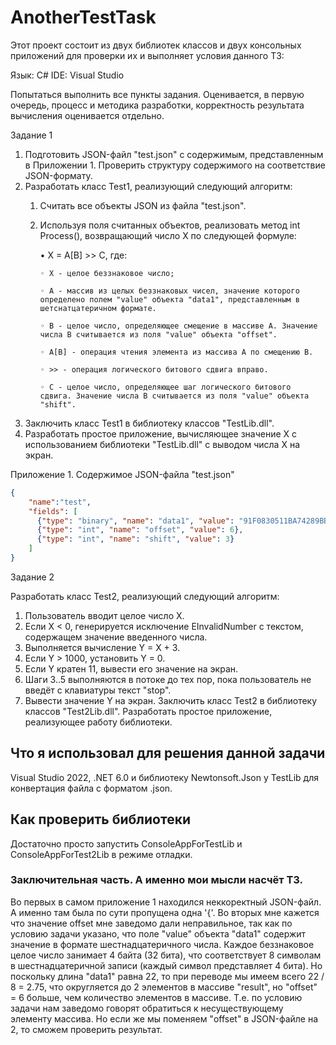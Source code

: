 # AnotherTestTask

Этот проект состоит из двух библиотек классов и двух консольных приложений для проверки их и выполняет условия данного ТЗ:

Язык: C#
IDE: Visual Studio

Попытаться выполнить все пункты задания. Оценивается, в первую очередь, процесс и методика разработки, корректность результата вычисления оценивается отдельно.

Задание 1

1.	Подготовить JSON-файл "test.json" с содержимым, представленным в Приложении 1. Проверить структуру содержимого на соответствие JSON-формату.
2.	Разработать класс Test1, реализующий следующий алгоритм:
       1. Считать все объекты JSON из файла "test.json".
       2. Используя поля считанных объектов, реализовать метод int Process(), возвращающий число X по следующей формуле:
          
          • X = A[B] >> C, где:
          
              ◦ X - целое беззнаковое число;
          
              ◦ A - массив из целых беззнаковых чисел, значение которого определено полем "value" объекта "data1", представленным в шетснатцатеричном формате.
          
              ◦ B - целое число, определяющее смещение в массиве A. Значение числа B считывается из поля "value" объекта "offset".
          
              ◦ A[B] - операция чтения элемента из массива A по смещению B.
          
              ◦ >> - операция логического битового сдвига вправо.
          
              ◦ С - целое число, определяющее шаг логического битового сдвига. Значение числа B считывается из поля "value" объекта "shift".
          
4.	Заключить класс Test1 в библиотеку классов "TestLib.dll".
5.	Разработать простое приложение, вычисляющее значение X с использованием библиотеки "TestLib.dll" с выводом числа X на экран.

Приложение 1. Содержимое JSON-файла "test.json"

```json
{
    "name":"test",
    "fields": [
      {"type": "binary", "name": "data1", "value": "91F0830511BA74289BB00162"},
      {"type": "int", "name": "offset", "value": 6},
      {"type": "int", "name": "shift", "value": 3}
    ]
}
```

Задание 2

Разработать класс Test2, реализующий следующий алгоритм:
1.	Пользователь вводит целое число X.
2.	Если X < 0, генерируется исключение EInvalidNumber с текстом, содержащем значение введенного числа.
3.	Выполняется вычисление Y = X + 3.
4.	Если Y > 1000, установить Y = 0.
5.	Если Y кратен 11, вывести его значение на экран.
6.	Шаги 3..5 выполняются в потоке до тех пор, пока пользователь не введёт с клавиатуры текст "stop".
7.	Вывести значение Y на экран.
Заключить класс Test2 в библиотеку классов "Test2Lib.dll".
Разработать простое приложение, реализующее работу библиотеки.

## Что я использовал для решения данной задачи

Visual Studio 2022, .NET 6.0 и библиотеку Newtonsoft.Json у TestLib для конвертация файла с форматом .json.

## Как проверить библиотеки

Достаточно просто запустить ConsoleAppForTestLib и ConsoleAppForTest2Lib в режиме отладки.

### Заключительная часть. А именно мои мысли насчёт ТЗ.

Во первых в самом приложение 1 находился неккоректный JSON-файл. А именно там была по сути пропущена одна '{'.
Во вторых мне кажется что значение offset мне заведомо дали неправильное, так как по условию задачи указано, что поле "value" объекта "data1" содержит значение в формате шестнадцатеричного числа. Каждое беззнаковое целое число занимает 4 байта (32 бита), что соответствует 8 символам в шестнадцатеричной записи (каждый символ представляет 4 бита). Но поскольку длина "data1" равна 22, то при переводе мы имеем всего 22 / 8 = 2.75, что округляется до 2 элементов в массиве "result", но "offset" = 6 больше, чем количество элементов в массиве. Т.е. по условию задачи нам заведомо говорят обратиться к несуществующему элементу массива. Но если же мы поменяем "offset" в JSON-файле на 2, то сможем проверить результат.
